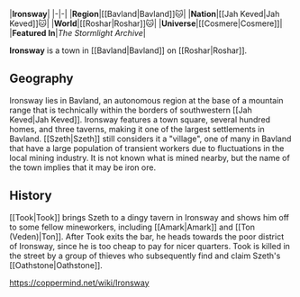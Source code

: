 |**Ironsway**|
|-|-|
|**Region**|[[Bavland\|Bavland]]🐱︎|
|**Nation**|[[Jah Keved\|Jah Keved]]🐱︎|
|**World**|[[Roshar\|Roshar]]🐱︎|
|**Universe**|[[Cosmere\|Cosmere]]|
|**Featured In**|*The Stormlight Archive*|

**Ironsway** is a town in [[Bavland\|Bavland]] on [[Roshar\|Roshar]].

## Geography
Ironsway lies in Bavland, an autonomous region at the base of a mountain range that is technically within the borders of southwestern [[Jah Keved\|Jah Keved]]. Ironsway features a town square, several hundred homes, and three taverns, making it one of the largest settlements in Bavland. [[Szeth\|Szeth]] still considers it a "village", one of many in Bavland that have a large population of transient workers due to fluctuations in the local mining industry. It is not known what is mined nearby, but the name of the town implies that it may be iron ore.

## History
[[Took\|Took]] brings Szeth to a dingy tavern in Ironsway and shows him off to some fellow mineworkers, including [[Amark\|Amark]] and [[Ton (Veden)\|Ton]]. After Took exits the bar, he heads towards the poor district of Ironsway, since he is too cheap to pay for nicer quarters. Took is killed in the street by a group of thieves who subsequently find and claim Szeth's [[Oathstone\|Oathstone]].



https://coppermind.net/wiki/Ironsway